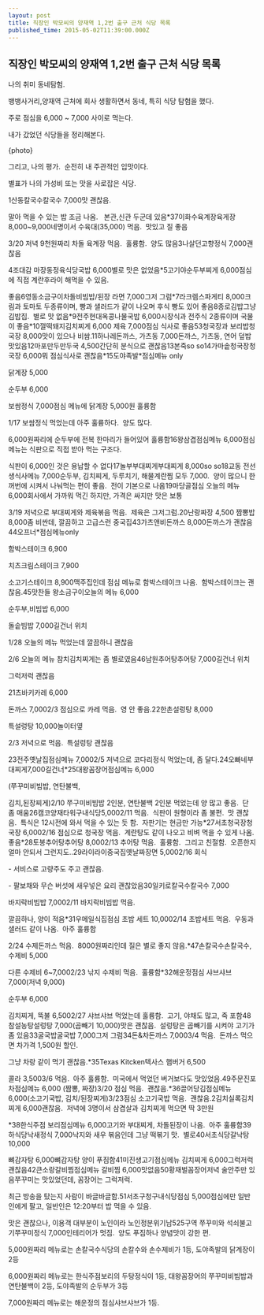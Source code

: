 ```yaml
---
layout: post
title: 직장인 박모씨의 양재역 1,2번 출구 근처 식당 목록
published_time: 2015-05-02T11:39:00.000Z
---
```


## 직장인 박모씨의 양재역 1,2번 출구 근처 식당 목록

나의 취미 동네탐험.

뱅뱅사거리,양재역 근처에 회사 생활하면서 동네, 특히 식당 탐험을 했다.

주로 점심을 6,000 ~ 7,000 사이로 먹는다.

내가 갔었던 식당들을 정리해본다.

{photo}

그리고, 나의 평가.  순전히 내 주관적인 입맛이다.

별표가 나의 가성비 또는 맛을 사로잡은 식당.

1산동칼국수칼국수 7,000맛 괜찮음.

말아 먹을 수 있는 밥 조금 나옴.   본관,신관 두군데 있음\*37이화수육계장육게장 8,000~9,000네명이서 수육대(35,000) 먹음.  맛있고 질 좋음

3/20 저녁 9천원짜리 차돌 육계장 먹음.  훌륭함.  양도 많음3나살던고향정식 7,000괜찮음

4조대감 마장동정육식당국밥 6,000별로 맛은 없었음\*5고기야순두부찌게 6,000점심에 직접 계란후라이 해먹을 수 있음.

좋음6영동소금구이차돌비빔밥/된장 라면 7,000그저 그럼\*7라크렘스파게티 8,000크림과 토마토 두종류이며, 빵과 샐러드가 같이 나오며 후식 빵도 있어 좋음8종로김밥그냥 김밥집.  별로 맛 없음\*9전주현대옥콩나물국밥 6,000시장식과 전주식 2종류이며 국물이 좋음\*10껄떡돼지김치찌게 6,000 제육 7,000점심 식사로 좋음53청국장과 보리밥청국장 8,000맛이 있으나 비쌈.11하나레돈까스, 가츠동 7,000돈까스, 가츠동, 연어 덮밥 맛있음12마포만두만두국 4,500간단히 분식으로 괜찮음13본죽so so14가마솥청국장청국장 6,000뭐 점심식사로 괜찮음\*15도야족발\*점심메뉴 only

닭계장 5,000

순두부 6,000

보쌈정식 7,000점심 메뉴에 닭계장 5,000원 훌륭함

1/17 보쌈정식 먹었는데 아주 훌륭하다.  양도 많다.

6,000원짜리에 순두부에 전복 한마리가 들어있어 훌륭함16왕삼겹점심메뉴 6,000점심메뉴는 식판으로 직접 받아 먹는 구조다.

식판이 6,000인 것은 용납할 수 없다17놀부부대찌게부대찌게 8,000so so18교동 전선생식사메뉴 7,000순두부, 김치찌게, 두루치기, 해물계란찜 모두 7,000.  양이 많으니 한꺼번에 시켜서 나눠먹는 편이 좋음.  전이 기본으로 나옴19마당골점심 오늘의 메뉴 6,000회사에서 가까워 먹긴 하지만, 가격은 싸지만 맛은 보통

3/19 저녁으로 부대찌게와 제육볶음 먹음.  제육은 그저그럼.20난랑짜장 4,500 짬뽕밥 8,000좀 비싼데, 깔끔하고 고급스런 중국집43가츠앤비돈까스 8,000돈까스가 괜찮음44오프너\*점심메뉴only

함박스테이크 6,900

치츠크림스테이크 7,900

소고기스테이크 8,900맥주집인데 점심 메뉴로 함박스테이크 나옴.  함박스테이크는 괜찮음.45맛찬들 왕소금구이오늘의 메뉴 6,000

순두부,비빔밥 6,000

돌솥빔밥 7,000길건너 위치

1/28 오늘의 메뉴 먹었는데 깔끔하니 괜찮음

2/6 오늘의 메뉴 참치김치찌게는 좀 별로였음46남원추어탕추어탕 7,000길건너 위치

그럭저럭 괜찮음

21츠바키카레 6,000

돈까스 7,0002/3 점심으로 카레 먹음.  영 안 좋음.22한촌설렁탕 8,000

특설렁탕 10,000놀이터옆

2/3 저녁으로 먹음.  특설렁탕 괜찮음

23전주옛날집점심메뉴 7,0002/5 저녁으로 코다리정식 먹었는데, 좀 달다.24오빠네부대찌게7,000길건너\*25대왕꼼장어점심메뉴 6,000

(쭈꾸미비빔밥, 연탄불백,

김치,된장찌게)2/10 쭈구미비빔밥 2인분, 연탄불백 2인분 먹었는데 양 많고 좋음.  단 좀 매움26캠코양재타워구내식당5,0002/11 먹음.  식판이 원형이라 좀 불편.  맛 괜찮음.  특식은 12시전에 와서 먹을 수 있는 듯 함.  자판기는 현금만 가능\*27서초청국장청국장 6,0002/16 점심으로 청국장 먹음.  계란탕도 같이 나오고 비벼 먹을 수 있게 나옴.  좋음\*28토봉추어탕추어탕 8,0002/13 추어탕 먹음.  훌륭함.  그리고 친절함.  오픈한지 얼마 안되서 그런지도..29라이라이중국집옛날짜장면 5,0002/16 회식

\- 서비스로 고량주도 주고 괜찮음.

\- 팔보채와 무슨 버섯에 새우넣은 요리 괜찮았음30일키로칼국수칼국수 7,000

바지락비빔밥 7,0002/11 바지락비빔밥 먹음.

깔끔하나, 양이 적음\*31우메일식집점심 초밥 세트 10,0002/14 초밥세트 먹음.  우동과 샐러드 같이 나옴.  아주 훌륭함

2/24 수제돈까스 먹음.  8000원짜리인데 질은 별로 좋지 않음.\*47손칼국수손칼국수,수제비 5,000

다른 수제비 6~7,0002/23 낚지 수제비 먹음.  훌륭함\*32해운정점심 샤브샤브 7,000(저녁 9,000)

순두부 6,000

김치찌게, 뚝불 6,5002/27 샤브샤브 먹었는데 훌륭함.  고기, 야채도 많고, 죽 포함48참설농탕설렁탕 7,000(곱빼기 10,000)맛은 괜찮음.  설렁탕은 곱빼기를 시켜야 고기가 좀 있음33굴국밥굴국밥 7,000그저 그럼34돈&차돈까스 7,0003/4 먹음.  돈까스 먹으면 차가격 1,500원 할인.

그냥 차랑 같이 먹기 괜찮음.\*35Texas Kitcken텍사스 햄버거 6,500

콜라 3,5003/6 먹음.  아주 훌륭함.  미국에서 먹었던 버거보다도 맛있었음.49주문진포차점심메뉴 6,000 (짬뽕, 짜장)3/20 점심 먹음.  괜찮음.\*36끌어당김점심메뉴 6,000(소고기국밥, 김치/된장찌게)3/23점심 소고기국밥 먹음.  괜찮음.2김치실록김치찌게 6,000괜찮음.  저녁에 3명이서 삼겹살과 김치찌게 먹으면 딱 3만원

\*38한식주점 보리점심메뉴 6,000고기와 부대찌게, 차돌된장이 나옴.  아주 훌륭함39하식당낙새정식 7,000낙지와 새우 볶음인데 그냥 떡볶기 맛.  별로40서초식당갈낙탕 10,000

뼈감자탕 6,000뼈감자탕 양이 푸짐함41미진생고기점심메뉴 김치찌게 6,000그럭저럭 괜찮음42큰소랑갈비찜점심메뉴 갈비찜 6,000맛없음50황재벌꼼장어저녁 술안주만 있음쭈꾸미는 맛있었던데, 꼼장어는 그럭저럭.

최근 방송을 탔는지 사람이 바글바글함.51서초구청구내식당점심 5,000점심에만 일반인에게 팔고, 일반인은 12:20부터 밥 먹을 수 있음.

맛은 괜찮으나, 이용객 대부분이 노인이라 노인정분위기남525구역 쭈꾸미와 석쇠불고기쭈꾸미정식 7,000인테리어가 멋짐.  양도 푸짐하나 양념맛이 강한 편.

5,000원짜리 메뉴로는 손칼국수식당의 손칼수와 손수제비가 1등, 도야족발의 닭계장이 2등

6,000원짜리 메뉴로는 한식주점보리의 두탕정식이 1등, 대왕꼼장어의 쭈꾸미비빔밥과 연탄불백이 2등, 도야족발의 순두부가 3등

7,000원짜리 메뉴로는 해운정의 점심샤브샤브가 1등.

